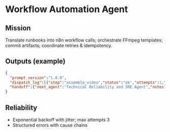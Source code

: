 # Workflow Automation Agent

## Mission
Translate runbooks into n8n workflow calls; orchestrate FFmpeg templates; commit artifacts; coordinate retries & idempotency.

## Outputs (example)
```json
{
  "prompt_version":"1.0.0",
  "dispatch_log":[{"step":"assemble_video","status":"ok","attempts":1,"duration_ms":1200}],
  "handoff":{"next_agent":"Technical Reliability and SRE Agent","notes":"Observe & heal if degraded"}
}
```

## Reliability
- Exponential backoff with jitter; max attempts 3
- Structured errors with cause chains
